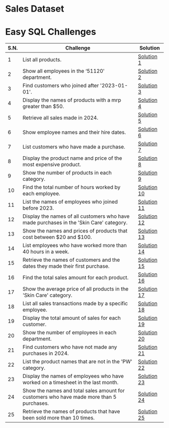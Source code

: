 # Sales Dataset

# Easy SQL Challenges

| S.N. | Challenge                                                                                | Solution                             |
| ---- | ---------------------------------------------------------------------------------------- | ------------------------------------ |
| 1    | List all products.                                                                       | [Solution 1](/easy/solution_1.sql)   |
| 2    | Show all employees in the ‘51120' department.                                            | [Solution 2](/easy/solution_2.sql)   |
| 3    | Find customers who joined after '2023-01-01'.                                            | [Solution 3](/easy/solution_3.sql)   |
| 4    | Display the names of products with a mrp greater than $50.                               | [Solution 4](/easy/solution_4.sql)   |
| 5    | Retrieve all sales made in 2024.                                                         | [Solution 5](/easy/solution_5.sql)   |
| 6    | Show employee names and their hire dates.                                                | [Solution 6](/easy/solution_6.sql)   |
| 7    | List customers who have made a purchase.                                                 | [Solution 7](/easy/solution_7.sql)   |
| 8    | Display the product name and price of the most expensive product.                        | [Solution 8](/easy/solution_8.sql)   |
| 9    | Show the number of products in each category.                                            | [Solution 9](/easy/solution_9.sql)   |
| 10   | Find the total number of hours worked by each employee.                                  | [Solution 10](/easy/solution_10.sql) |
| 11   | List the names of employees who joined before 2023.                                      | [Solution 11](/easy/solution_11.sql) |
| 12   | Display the names of all customers who have made purchases in the 'Skin Care' category.  | [Solution 12](/easy/solution_12.sql) |
| 13   | Show the names and prices of products that cost between $20 and $100.                    | [Solution 13](/easy/solution_13.sql) |
| 14   | List employees who have worked more than 40 hours in a week.                             | [Solution 14](/easy/solution_14.sql) |
| 15   | Retrieve the names of customers and the dates they made their first purchase.            | [Solution 15](/easy/solution_15.sql) |
| 16   | Find the total sales amount for each product.                                            | [Solution 16](/easy/solution_16.sql) |
| 17   | Show the average price of all products in the 'Skin Care' category.                      | [Solution 17](/easy/solution_17.sql) |
| 18   | List all sales transactions made by a specific employee.                                 | [Solution 18](/easy/solution_18.sql) |
| 19   | Display the total amount of sales for each customer.                                     | [Solution 19](/easy/solution_19.sql) |
| 20   | Show the number of employees in each department.                                         | [Solution 20](/easy/solution_20.sql) |
| 21   | Find customers who have not made any purchases in 2024.                                  | [Solution 21](/easy/solution_21.sql) |
| 22   | List the product names that are not in the 'PW' category.                                | [Solution 22](/easy/solution_22.sql) |
| 23   | Display the names of employees who have worked on a timesheet in the last month.         | [Solution 23](/easy/solution_23.sql) |
| 24   | Show the names and total sales amount for customers who have made more than 5 purchases. | [Solution 24](/easy/solution_24.sql) |
| 25   | Retrieve the names of products that have been sold more than 10 times.                   | [Solution 25](/easy/solution_25.sql) |
